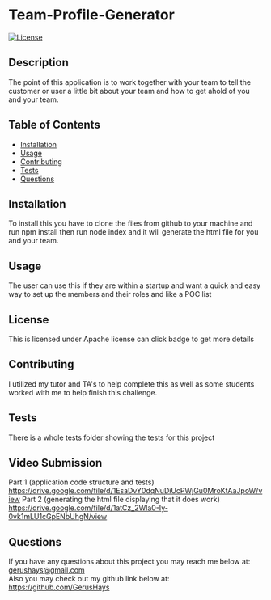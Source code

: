 # Team-Profile-Generator
[![License](https://img.shields.io/badge/License-Apache_2.0-blue.svg)](https://opensource.org/licenses/Apache-2.0)
## Description 
The point of this application is to work together with your team to tell the customer or user a little bit about your team and how to get ahold of you and your team.

## Table of Contents

* [Installation](#installation)
* [Usage](#usage)
* [Contributing](#contributing)
* [Tests](#tests)
* [Questions](#questions)

## Installation 
To install this you have to clone the files from github to your machine and run npm install then run node index and it will generate the html file for you and your team.

## Usage 
The user can use this if they are within a startup and want a quick and easy way to set up the members and their roles and like a POC list

## License
This is licensed under Apache license can click badge to get more details


## Contributing 
I utilized my tutor and TA's to help complete this as well as some students worked with me to help finish this challenge.

## Tests 
There is a whole tests folder showing the tests for this project

## Video Submission
Part 1 (application code structure and tests)
https://drive.google.com/file/d/1EsaDvY0dqNuDiUcPWjGu0MroKtAaJpoW/view
Part 2 (generating the html file displaying that it does work)
https://drive.google.com/file/d/1atCz_2Wla0-Iy-0vk1mLU1cGpENbUhgN/view


## Questions
If you have any questions about this project you may reach me below at: </br> 
gerushays@gmail.com</br>
Also you may check out my github link below at: </br>
https://github.com/GerusHays
